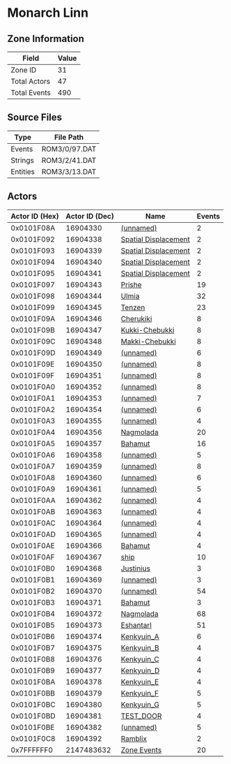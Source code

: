 # Monarch Linn

## Zone Information

| Field        |   Value |
|--------------|---------|
| Zone ID      |      31 |
| Total Actors |      47 |
| Total Events |     490 |

## Source Files

| Type     | File Path     |
|----------|---------------|
| Events   | ROM3/0/97.DAT |
| Strings  | ROM3/2/41.DAT |
| Entities | ROM3/3/13.DAT |

## Actors

| Actor ID (Hex)   |   Actor ID (Dec) | Name                                                               |   Events |
|------------------|------------------|--------------------------------------------------------------------|----------|
| 0x0101F08A       |         16904330 | [(unnamed)](./16904330.md)                                         |        2 |
| 0x0101F092       |         16904338 | [Spatial Displacement](./16904338%20-%20Spatial%20Displacement.md) |        2 |
| 0x0101F093       |         16904339 | [Spatial Displacement](./16904339%20-%20Spatial%20Displacement.md) |        2 |
| 0x0101F094       |         16904340 | [Spatial Displacement](./16904340%20-%20Spatial%20Displacement.md) |        2 |
| 0x0101F095       |         16904341 | [Spatial Displacement](./16904341%20-%20Spatial%20Displacement.md) |        2 |
| 0x0101F097       |         16904343 | [Prishe](./16904343%20-%20Prishe.md)                               |       19 |
| 0x0101F098       |         16904344 | [Ulmia](./16904344%20-%20Ulmia.md)                                 |       32 |
| 0x0101F099       |         16904345 | [Tenzen](./16904345%20-%20Tenzen.md)                               |       23 |
| 0x0101F09A       |         16904346 | [Cherukiki](./16904346%20-%20Cherukiki.md)                         |        8 |
| 0x0101F09B       |         16904347 | [Kukki-Chebukki](./16904347%20-%20Kukki-Chebukki.md)               |        8 |
| 0x0101F09C       |         16904348 | [Makki-Chebukki](./16904348%20-%20Makki-Chebukki.md)               |        8 |
| 0x0101F09D       |         16904349 | [(unnamed)](./16904349.md)                                         |        6 |
| 0x0101F09E       |         16904350 | [(unnamed)](./16904350.md)                                         |        8 |
| 0x0101F09F       |         16904351 | [(unnamed)](./16904351.md)                                         |        8 |
| 0x0101F0A0       |         16904352 | [(unnamed)](./16904352.md)                                         |        8 |
| 0x0101F0A1       |         16904353 | [(unnamed)](./16904353.md)                                         |        7 |
| 0x0101F0A2       |         16904354 | [(unnamed)](./16904354.md)                                         |        6 |
| 0x0101F0A3       |         16904355 | [(unnamed)](./16904355.md)                                         |        4 |
| 0x0101F0A4       |         16904356 | [Nagmolada](./16904356%20-%20Nagmolada.md)                         |       20 |
| 0x0101F0A5       |         16904357 | [Bahamut](./16904357%20-%20Bahamut.md)                             |       16 |
| 0x0101F0A6       |         16904358 | [(unnamed)](./16904358.md)                                         |        5 |
| 0x0101F0A7       |         16904359 | [(unnamed)](./16904359.md)                                         |        8 |
| 0x0101F0A8       |         16904360 | [(unnamed)](./16904360.md)                                         |        6 |
| 0x0101F0A9       |         16904361 | [(unnamed)](./16904361.md)                                         |        5 |
| 0x0101F0AA       |         16904362 | [(unnamed)](./16904362.md)                                         |        4 |
| 0x0101F0AB       |         16904363 | [(unnamed)](./16904363.md)                                         |        4 |
| 0x0101F0AC       |         16904364 | [(unnamed)](./16904364.md)                                         |        4 |
| 0x0101F0AD       |         16904365 | [(unnamed)](./16904365.md)                                         |        4 |
| 0x0101F0AE       |         16904366 | [Bahamut](./16904366%20-%20Bahamut.md)                             |        4 |
| 0x0101F0AF       |         16904367 | [ship](./16904367%20-%20ship.md)                                   |       10 |
| 0x0101F0B0       |         16904368 | [Justinius](./16904368%20-%20Justinius.md)                         |        3 |
| 0x0101F0B1       |         16904369 | [(unnamed)](./16904369.md)                                         |        3 |
| 0x0101F0B2       |         16904370 | [(unnamed)](./16904370.md)                                         |       54 |
| 0x0101F0B3       |         16904371 | [Bahamut](./16904371%20-%20Bahamut.md)                             |        3 |
| 0x0101F0B4       |         16904372 | [Nagmolada](./16904372%20-%20Nagmolada.md)                         |       68 |
| 0x0101F0B5       |         16904373 | [Eshantarl](./16904373%20-%20Eshantarl.md)                         |       51 |
| 0x0101F0B6       |         16904374 | [Kenkyuin_A](./16904374%20-%20Kenkyuin_A.md)                       |        6 |
| 0x0101F0B7       |         16904375 | [Kenkyuin_B](./16904375%20-%20Kenkyuin_B.md)                       |        4 |
| 0x0101F0B8       |         16904376 | [Kenkyuin_C](./16904376%20-%20Kenkyuin_C.md)                       |        4 |
| 0x0101F0B9       |         16904377 | [Kenkyuin_D](./16904377%20-%20Kenkyuin_D.md)                       |        4 |
| 0x0101F0BA       |         16904378 | [Kenkyuin_E](./16904378%20-%20Kenkyuin_E.md)                       |        4 |
| 0x0101F0BB       |         16904379 | [Kenkyuin_F](./16904379%20-%20Kenkyuin_F.md)                       |        5 |
| 0x0101F0BC       |         16904380 | [Kenkyuin_G](./16904380%20-%20Kenkyuin_G.md)                       |        5 |
| 0x0101F0BD       |         16904381 | [TEST_DOOR](./16904381%20-%20TEST_DOOR.md)                         |        4 |
| 0x0101F0BE       |         16904382 | [(unnamed)](./16904382.md)                                         |        5 |
| 0x0101F0C8       |         16904392 | [Ramblix](./16904392%20-%20Ramblix.md)                             |        2 |
| 0x7FFFFFF0       |       2147483632 | [Zone Events](./Zone%20Events.md)                                  |       20 |